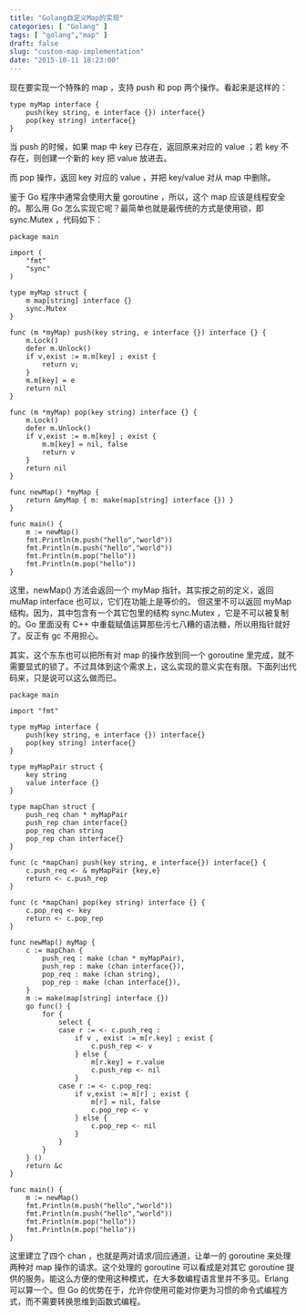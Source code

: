```yaml
---
title: "Golang自定义Map的实现"
categories: [ "Golang" ]
tags: [ "golang","map" ]
draft: false
slug: "custom-map-implementation"
date: "2015-10-11 18:23:00"
---
```


现在要实现一个特殊的 map ，支持 push 和 pop 两个操作。看起来是这样的：

    type myMap interface {
        push(key string, e interface {}) interface{} 
        pop(key string) interface{}
    }

当 push 的时候，如果 map 中 key 已存在，返回原来对应的 value ；若 key 不存在，则创建一个新的 key 把 value 放进去。

而 pop 操作，返回 key 对应的 value ，并把 key/value 对从 map 中删除。


<!--more-->


鉴于 Go 程序中通常会使用大量 goroutine ，所以，这个 map 应该是线程安全的。那么用 Go 怎么实现它呢？最简单也就是最传统的方式是使用锁，即 sync.Mutex ，代码如下：


    package main
    
    import (
        "fmt"
        "sync"
    )
    
    type myMap struct {
        m map[string] interface {}
        sync.Mutex
    }
    
    func (m *myMap) push(key string, e interface {}) interface {} {
        m.Lock()
        defer m.Unlock()
        if v,exist := m.m[key] ; exist {
            return v;
        }
        m.m[key] = e
        return nil
    }
    
    func (m *myMap) pop(key string) interface {} {
        m.Lock()
        defer m.Unlock()
        if v,exist := m.m[key] ; exist {
            m.m[key] = nil, false
            return v
        }
        return nil
    }
    
    func newMap() *myMap {
        return &myMap { m: make(map[string] interface {}) }
    }
    
    func main() {
        m := newMap()
        fmt.Println(m.push("hello","world"))
        fmt.Println(m.push("hello","world"))
        fmt.Println(m.pop("hello"))
        fmt.Println(m.pop("hello"))
    }

这里，newMap() 方法会返回一个 myMap 指针。其实按之前的定义，返回 muMap interface 也可以，它们在功能上是等价的。 但这里不可以返回 myMap 结构。因为，其中包含有一个其它包里的结构 sync.Mutex ，它是不可以被复制的。Go 里面没有 C++ 中重载赋值运算那些污七八糟的语法糖，所以用指针就好了。反正有 gc 不用担心。

其实，这个东东也可以把所有对 map 的操作放到同一个 goroutine 里完成，就不需要显式的锁了。不过具体到这个需求上，这么实现的意义实在有限。下面列出代码来，只是说可以这么做而已。

    package main
    
    import "fmt"
    
    type myMap interface {
        push(key string, e interface {}) interface{} 
        pop(key string) interface{}
    }
    
    type myMapPair struct {
        key string
        value interface {}
    }
    
    type mapChan struct {
        push_req chan * myMapPair
        push_rep chan interface{}
        pop_req chan string
        pop_rep chan interface{}
    }
    
    func (c *mapChan) push(key string, e interface{}) interface{} {
        c.push_req <- & myMapPair {key,e}
        return <- c.push_rep
    }
    
    func (c *mapChan) pop(key string) interface {} {
        c.pop_req <- key
        return <- c.pop_rep
    }
    
    func newMap() myMap {
        c := mapChan { 
            push_req : make (chan * myMapPair),
            push_rep : make (chan interface{}),
            pop_req : make (chan string),
            pop_rep : make (chan interface{}),
        }
        m := make(map[string] interface {})
        go func() {
            for {
                select {
                case r := <- c.push_req :
                    if v , exist := m[r.key] ; exist {
                        c.push_rep <- v
                    } else {
                        m[r.key] = r.value
                        c.push_rep <- nil
                    }
                case r := <- c.pop_req:
                    if v,exist := m[r] ; exist {
                        m[r] = nil, false
                        c.pop_rep <- v
                    } else {
                        c.pop_rep <- nil
                    }
                }
            }
        } ()
        return &c   
    }
    
    func main() {
        m := newMap()
        fmt.Println(m.push("hello","world"))
        fmt.Println(m.push("hello","world"))
        fmt.Println(m.pop("hello"))
        fmt.Println(m.pop("hello"))
    }

这里建立了四个 chan ，也就是两对请求/回应通道，让单一的 goroutine 来处理两种对 map 操作的请求。这个处理的 goroutine 可以看成是对其它 goroutine 提供的服务。能这么方便的使用这种模式，在大多数编程语言里并不多见。Erlang 可以算一个。但 Go 的优势在于，允许你使用可能对你更为习惯的命令式编程方式，而不需要转换思维到函数式编程。